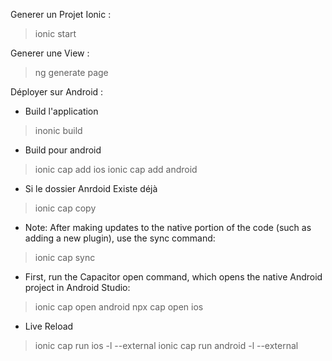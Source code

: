 Generer un Projet Ionic :

> ionic start

Generer une View :

> ng generate page <maPage>

Déployer sur Android : 

- Build l'application
> inonic build

- Build pour android
> ionic cap add ios
> ionic cap add android

- Si le dossier Anrdoid Existe déjà
> ionic cap copy

- Note: After making updates to the native portion of the code (such as adding a new plugin), use the sync command:
> ionic cap sync

- First, run the Capacitor open command, which opens the native Android project in Android Studio:
> ionic cap open android
> npx cap open ios

- Live Reload
> ionic cap run ios -l --external
> ionic cap run android -l --external